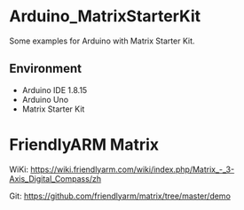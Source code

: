 # Arduino_MatrixStarterKit
Some examples for Arduino with Matrix Starter Kit.

## Environment
* Arduino IDE 1.8.15
* Arduino Uno
* Matrix Starter Kit


# FriendlyARM Matrix
WiKi:
https://wiki.friendlyarm.com/wiki/index.php/Matrix_-_3-Axis_Digital_Compass/zh

Git:
https://github.com/friendlyarm/matrix/tree/master/demo
